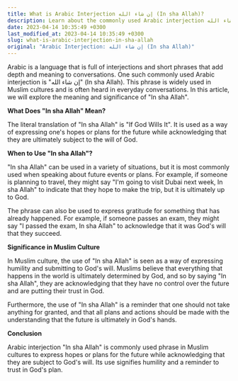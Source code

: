 ```yaml
---
title: What is Arabic Interjection إن شاء الله (In sha Allah)?
description: Learn about the commonly used Arabic interjection إن شاء الله (In sha Allah), its meaning and significance in Muslim culture.
date: 2023-04-14 10:35:49 +0300
last_modified_at: 2023-04-14 10:35:49 +0300
slug: what-is-arabic-interjection-in-sha-allah
original: "Arabic Interjection: إن شاء الله (In sha Allah)"
---
```

Arabic is a language that is full of interjections and short phrases that add depth and meaning to conversations. One such commonly used Arabic interjection is "إن شاء الله" (In sha Allah). This phrase is widely used in Muslim cultures and is often heard in everyday conversations. In this article, we will explore the meaning and significance of "In sha Allah".

**What Does "In sha Allah" Mean?**

The literal translation of "In sha Allah" is "If God Wills It". It is used as a way of expressing one's hopes or plans for the future while acknowledging that they are ultimately subject to the will of God.

**When to Use "In sha Allah"?**

"In sha Allah" can be used in a variety of situations, but it is most commonly used when speaking about future events or plans. For example, if someone is planning to travel, they might say "I'm going to visit Dubai next week, In sha Allah" to indicate that they hope to make the trip, but it is ultimately up to God.

The phrase can also be used to express gratitude for something that has already happened. For example, if someone passes an exam, they might say "I passed the exam, In sha Allah" to acknowledge that it was God's will that they succeed.

**Significance in Muslim Culture**

In Muslim culture, the use of "In sha Allah" is seen as a way of expressing humility and submitting to God's will. Muslims believe that everything that happens in the world is ultimately determined by God, and so by saying "In sha Allah", they are acknowledging that they have no control over the future and are putting their trust in God.

Furthermore, the use of "In sha Allah" is a reminder that one should not take anything for granted, and that all plans and actions should be made with the understanding that the future is ultimately in God's hands.

**Conclusion**

Arabic interjection "In sha Allah" is commonly used phrase in Muslim cultures to express hopes or plans for the future while acknowledging that they are subject to God's will. Its use signifies humility and a reminder to trust in God's plan.